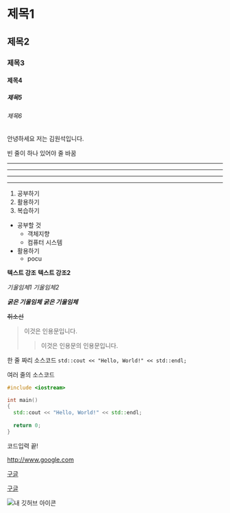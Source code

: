 # 제목1
## 제목2
### 제목3
#### 제목4
##### 제목5
###### 제목6
안녕하세요 
저는 김원석입니다.

빈 줄이 하나 있어야 줄 바꿈

---

---------------------------------

- - - - - - -

* * * * * 

1. 공부하기
2. 활용하기
3. 복습하기

+ 공부할 것
  - 객체지향 
  - 컴퓨터 시스템
+ 활용하기
  * pocu
  
**텍스트 강조**      __텍스트 강조2__

*기울임체1* _기울임체2_

***굵은 기울임체*** ___굵은 기울임체___

~~취소선~~

> 이것은 인용문입니다.
>> 이것은 인용문의 인용문입니다.

한 줄 짜리 소스코드 `std::cout << "Hello, World!" << std::endl;`

여러 줄의 소스코드

```c++
#include <iostream>

int main()
{
  std::cout << "Hello, World!" << std::endl;
  
  return 0;
}
```

코드입력 끝!

<http://www.google.com>

[구글](google.com)

[구글](google.com, "검색엔진 사이트")

![내 깃허브 아이콘](https://avatars1.githubusercontent.com/u/59166329?s=96&v=4)
